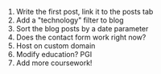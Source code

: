 1. Write the first post, link it to the posts tab
2. Add a "technology" filter to blog
3. Sort the blog posts by a date parameter
4. Does the contact form work right now? 
5. Host on custom domain
6. Modify education? PGI
7. Add more coursework!